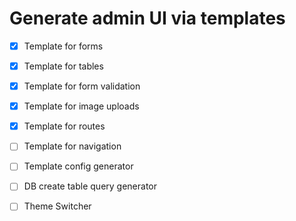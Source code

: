 # Generate admin UI via templates

- [x] Template for forms
- [x] Template for tables
- [x] Template for form validation
- [x] Template for image uploads
- [x] Template for routes
- [ ] Template for navigation

- [ ] Template config generator
- [ ] DB create table query generator
- [ ] Theme Switcher
